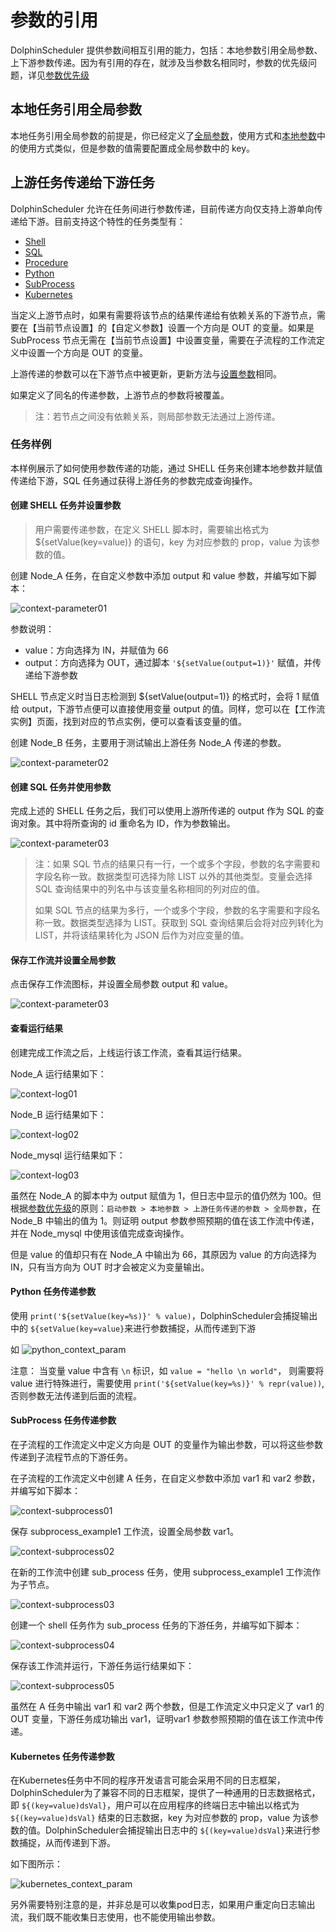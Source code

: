 # 参数的引用

DolphinScheduler 提供参数间相互引用的能力，包括：本地参数引用全局参数、上下游参数传递。因为有引用的存在，就涉及当参数名相同时，参数的优先级问题，详见[参数优先级](priority.md)

## 本地任务引用全局参数

本地任务引用全局参数的前提是，你已经定义了[全局参数](global.md)，使用方式和[本地参数](local.md)中的使用方式类似，但是参数的值需要配置成全局参数中的 key。

## 上游任务传递给下游任务

DolphinScheduler 允许在任务间进行参数传递，目前传递方向仅支持上游单向传递给下游。目前支持这个特性的任务类型有：

* [Shell](../task/shell.md)
* [SQL](../task/sql.md)
* [Procedure](../task/stored-procedure.md)
* [Python](../task/python.md)
* [SubProcess](../task/sub-process.md)
* [Kubernetes](../task/kubernetes.md)

当定义上游节点时，如果有需要将该节点的结果传递给有依赖关系的下游节点，需要在【当前节点设置】的【自定义参数】设置一个方向是 OUT 的变量。如果是 SubProcess 节点无需在【当前节点设置】中设置变量，需要在子流程的工作流定义中设置一个方向是 OUT 的变量。

上游传递的参数可以在下游节点中被更新，更新方法与[设置参数](#创建-shell-任务并设置参数)相同。

如果定义了同名的传递参数，上游节点的参数将被覆盖。

> 注：若节点之间没有依赖关系，则局部参数无法通过上游传递。

### 任务样例

本样例展示了如何使用参数传递的功能，通过 SHELL 任务来创建本地参数并赋值传递给下游，SQL 任务通过获得上游任务的参数完成查询操作。

#### 创建 SHELL 任务并设置参数

> 用户需要传递参数，在定义 SHELL 脚本时，需要输出格式为 ${setValue(key=value)} 的语句，key 为对应参数的 prop，value 为该参数的值。

创建 Node_A 任务，在自定义参数中添加 output 和 value 参数，并编写如下脚本：

![context-parameter01](../../../../img/new_ui/dev/parameter/context_parameter01.png)

参数说明：

- value：方向选择为 IN，并赋值为 66
- output：方向选择为 OUT，通过脚本 `'${setValue(output=1)}'` 赋值，并传递给下游参数

SHELL 节点定义时当日志检测到 ${setValue(output=1)} 的格式时，会将 1 赋值给 output，下游节点便可以直接使用变量 output 的值。同样，您可以在【工作流实例】页面，找到对应的节点实例，便可以查看该变量的值。

创建 Node_B 任务，主要用于测试输出上游任务 Node_A 传递的参数。

![context-parameter02](../../../../img/new_ui/dev/parameter/context_parameter02.png)

#### 创建 SQL 任务并使用参数

完成上述的 SHELL 任务之后，我们可以使用上游所传递的 output 作为 SQL 的查询对象。其中将所查询的 id 重命名为 ID，作为参数输出。

![context-parameter03](../../../../img/new_ui/dev/parameter/context_parameter03.png)

> 注：如果 SQL 节点的结果只有一行，一个或多个字段，参数的名字需要和字段名称一致。数据类型可选择为除 LIST 以外的其他类型。变量会选择 SQL 查询结果中的列名中与该变量名称相同的列对应的值。
>
> 如果 SQL 节点的结果为多行，一个或多个字段，参数的名字需要和字段名称一致。数据类型选择为 LIST。获取到 SQL 查询结果后会将对应列转化为 LIST，并将该结果转化为 JSON 后作为对应变量的值。

#### 保存工作流并设置全局参数

点击保存工作流图标，并设置全局参数 output 和 value。

![context-parameter03](../../../../img/new_ui/dev/parameter/context_parameter04.png)

#### 查看运行结果

创建完成工作流之后，上线运行该工作流，查看其运行结果。

Node_A 运行结果如下：

![context-log01](../../../../img/new_ui/dev/parameter/context_log01.png)

Node_B 运行结果如下：

![context-log02](../../../../img/new_ui/dev/parameter/context_log02.png)

Node_mysql 运行结果如下：

![context-log03](../../../../img/new_ui/dev/parameter/context_log03.png)

虽然在 Node_A 的脚本中为 output 赋值为 1，但日志中显示的值仍然为 100。但根据[参数优先级](priority.md)的原则：`启动参数 > 本地参数 > 上游任务传递的参数 > 全局参数`，在 Node_B 中输出的值为 1。则证明 output 参数参照预期的值在该工作流中传递，并在 Node_mysql 中使用该值完成查询操作。

但是 value 的值却只有在 Node_A 中输出为 66，其原因为 value 的方向选择为 IN，只有当方向为 OUT 时才会被定义为变量输出。

#### Python 任务传递参数

使用 `print('${setValue(key=%s)}' % value)`，DolphinScheduler会捕捉输出中的 `${setValue(key=value}`来进行参数捕捉，从而传递到下游

如
![python_context_param](../../../../img/new_ui/dev/parameter/python_context_param.png)

注意： 当变量 value 中含有 `\n` 标识，如 `value = "hello \n world"`， 则需要将 value 进行特殊进行，需要使用 `print('${setValue(key=%s)}' % repr(value))`, 否则参数无法传递到后面的流程。

#### SubProcess 任务传递参数

在子流程的工作流定义中定义方向是 OUT 的变量作为输出参数，可以将这些参数传递到子流程节点的下游任务。

在子流程的工作流定义中创建 A 任务，在自定义参数中添加 var1 和 var2 参数，并编写如下脚本：

![context-subprocess01](../../../../img/new_ui/dev/parameter/context-subprocess01.png)

保存 subprocess_example1 工作流，设置全局参数 var1。

![context-subprocess02](../../../../img/new_ui/dev/parameter/context-subprocess02.png)

在新的工作流中创建 sub_process 任务，使用 subprocess_example1 工作流作为子节点。

![context-subprocess03](../../../../img/new_ui/dev/parameter/context-subprocess03.png)

创建一个 shell 任务作为 sub_process 任务的下游任务，并编写如下脚本：

![context-subprocess04](../../../../img/new_ui/dev/parameter/context-subprocess04.png)

保存该工作流并运行，下游任务运行结果如下：

![context-subprocess05](../../../../img/new_ui/dev/parameter/context-subprocess05.png)

虽然在 A 任务中输出 var1 和 var2 两个参数，但是工作流定义中只定义了 var1 的 OUT 变量，下游任务成功输出 var1，证明var1 参数参照预期的值在该工作流中传递。

#### Kubernetes 任务传递参数

在Kubernetes任务中不同的程序开发语言可能会采用不同的日志框架，DolphinScheduler为了兼容不同的日志框架，提供了一种通用的日志数据格式，即 `${(key=value)dsVal}`，用户可以在应用程序的终端日志中输出以格式为 `${(key=value)dsVal}` 结束的日志数据，key 为对应参数的 prop，value 为该参数的值。DolphinScheduler会捕捉输出日志中的 `${(key=value)dsVal}`来进行参数捕捉，从而传递到下游。

如下图所示：

![kubernetes_context_param](../../../../img/new_ui/dev/parameter/k8s_context_param.png)

另外需要特别注意的是，并非总是可以收集pod日志，如果用户重定向日志输出流，我们既不能收集日志使用，也不能使用输出参数。
